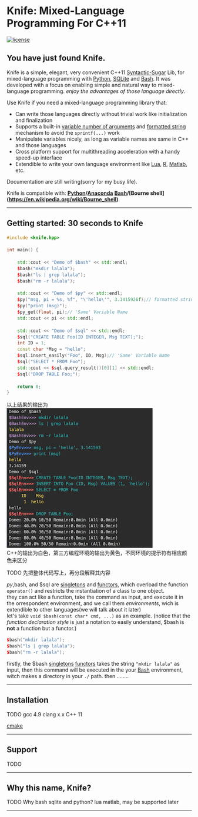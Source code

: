 # Knife: Mixed-Language Programming For C++11


[![license](https://img.shields.io/github/license/mashape/apistatus.svg?maxAge=2592000)](https://github.com/FeifanXu/knife/blob/master/LICENSE)

## You have just found Knife.

Knife is a simple, elegant, very convenient C++11 [Syntactic-Sugar](https://en.wikipedia.org/wiki/Syntactic_sugar) Lib, for mixed-language programming with [Python](https://www.python.org/), [SQLite](https://www.sqlite.org/) and [Bash](https://www.gnu.org/software/bash/). It was developed with a focus on enabling simple and natural way to mixed-language programming. *enjoy the advantages of those language directly*.

Use Knife if you need a mixed-language programming library that:

- Can write those languages directly without trivial work like initialization and finalization
- Supports a built-in [variable number of arguments](http://publications.gbdirect.co.uk/c_book/chapter9/stdarg.html) and [formatted string](https://en.wikipedia.org/wiki/Printf_format_string) mechanism to avoid the ```sprintf(...)``` work
- Manipulate variables nicely, as long as variable names are same in C++ and those languages
- Cross platform support for multithreading acceleration with a handy speed-up interface
- Extendible to write your own language environment like [Lua](http://www.lua.org/), [R](https://www.r-project.org/), [Matlab](https://www.mathworks.com/products/matlab.html), etc.


Documentation are still writing(sorry for my busy life).

Knife is compatible with: __[Python](https://www.python.org/)/[Anaconda](https://www.anaconda.com/what-is-anaconda/)__ __[Bash](https://en.wikipedia.org/wiki/Bash_(Unix_shell))/[Bourne shell](https://en.wikipedia.org/wiki/Bourne_shell)__.


------------------

## Getting started: 30 seconds to Knife

```C++
#include <knife.hpp>

int main() {

    std::cout << "Demo of $bash" << std::endl;
    $bash("mkdir lalala");
    $bash("ls | grep lalala");
    $bash("rm -r lalala");

    std::cout << "Demo of $py" << std::endl;
    $py("msg, pi = %s, %f", "\'hello\'", 3.1415926f);// formatted string
    $py("print (msg)");
    $py_get(float, pi);// 'Same' Variable Name
    std::cout << pi << std::endl;

    std::cout << "Demo of $sql" << std::endl;
    $sql("CREATE TABLE Foo(ID INTEGER, Msg TEXT);");
    int ID = 1;
    const char *Msg = "hello";
    $sql.insert_easily("Foo", ID, Msg);// 'Same' Variable Name
    $sql("SELECT * FROM Foo");
    std::cout << $sql.query_result()[0][1] << std::endl;
    $sql("DROP TABLE Foo;");

    return 0;
}
```
 以上结果的输出为  
  ![all_usage](https://github.com/FeifanXu/knife/blob/master/pic/all_usage_simple.png)  
  C++的输出为白色，第三方编程环境的输出为黄色，不同环境的提示符有相应颜色来区分
  
  TODO 先把整体代码写上，再分段解释其内容
  
  $py,$bash, and $sql are [singletons](https://en.wikipedia.org/wiki/Singleton_pattern) and [functors](https://www.cprogramming.com/tutorial/functors-function-objects-in-c++.html), which overload the function ```operator()``` and restricts the instantiation of a class to one object.  
  they can act like a function, take the command as input, and execute it in the orrespondent environment, and we call them *environments*, wich is extendible to other languages(we will talk about it later)  
  let's take ```void $bash(const char* cmd, ...)``` as an example. (notice that the _function declaration style_ is just a notation to easily understand, $bash is **not** a function but a functor.)
```C++
$bash("mkdir lalala");
$bash("ls | grep lalala");
$bash("rm -r lalala");
```
  firstly, the $bash [singletons](https://en.wikipedia.org/wiki/Singleton_pattern) [functors](https://www.cprogramming.com/tutorial/functors-function-objects-in-c++.html) takes the string ```"mkdir lalala"``` as input, then this command will be executed in the your [Bash](https://www.gnu.org/software/bash/) environment, witch makes a directory in your ```./``` path.
  then ........

------------------


## Installation

TODO
gcc 4.9
clang x.x
C++ 11

[cmake](https://cmake.org/)

------------------


## Support

TODO

------------------


## Why this name, Knife?
TODO
Why bash sqlite and python?
lua matlab, may be supported later

------------------

